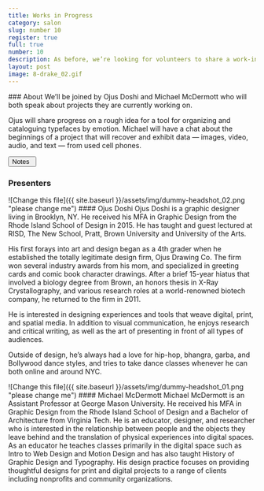 ```yaml
---
title: Works in Progress
category: salon
slug: number 10
register: true
full: true
number: 10
description: As before, we’re looking for volunteers to share a work-in-progress, something that might benefit from a constructive and supportive conversation. We’re open to any and all formats—websites, book projects, creative research, proposals, visual experiments, etc.
layout: post
image: 8-drake_02.gif
---
```

<section class="intro-material" markdown="1">
<div class="intro-text" markdown="1">
### About
We’ll be joined by Ojus Doshi and Michael McDermott who will both speak about projects they are currently working on.

Ojus will share progress on a rough idea for a tool for organizing and cataloguing typefaces by emotion. Michael will have a chat about the beginnings of a project that will recover and exhibit data — images, video, audio, and text — from used cell phones.
</div>
<div class="intro-button">
<a href="https://docs.google.com/document/d/1nUOd-QWZvKcKH2Efayh0w5qWJL7O-xRLi5I79E7zDR4/edit?usp=sharing"><button>Notes&ensp;<i class="fas fa-long-arrow-alt-down"></i></button></a>
</div>
</section>

### Presenters
<section class="presenter-container-even" markdown="1">
<article markdown="1">
![Change this file]({{ site.baseurl }}/assets/img/dummy-headshot_02.png "please change me")
#### Ojus Doshi
Ojus Doshi is a graphic designer living in Brooklyn, NY. He received his MFA in Graphic Design from the Rhode Island School of Design in 2015. He has taught and guest lectured at RISD, The New School, Pratt, Brown University and University of the Arts.

His first forays into art and design began as a 4th grader when he established the totally legitimate design firm, Ojus Drawing Co. The firm won several industry awards from his mom, and specialized in greeting cards and comic book character drawings. After a brief 15-year hiatus that involved a biology degree from Brown, an honors thesis in X-Ray Crystallography, and various research roles at a world-renowned biotech company, he returned to the firm in 2011.

He is interested in designing experiences and tools that weave digital, print, and spatial media. In addition to visual communication, he enjoys research and critical writing, as well as the art of presenting in front of all types of audiences.

Outside of design, he’s always had a love for hip-hop, bhangra, garba, and Bollywood dance styles, and tries to take dance classes whenever he can both online and around NYC.
</article>
<article markdown="1">
![Change this file]({{ site.baseurl }}/assets/img/dummy-headshot_01.png "please change me")
#### Michael McDermott
Michael McDermott is an Assistant Professor at George Mason University. He received his MFA in Graphic Design from the Rhode Island School of Design and a Bachelor of Architecture from Virginia Tech. He is an educator, designer, and researcher who is interested in the relationship between people and the objects they leave behind and the translation of physical experiences into digital spaces. As an educator he teaches classes primarily in the digital space such as Intro to Web Design and Motion Design and has also taught History of Graphic Design and Typography. His design practice focuses on providing thoughtful designs for print and digital projects to a range of clients including nonprofits and community organizations.
</article>
</section>
